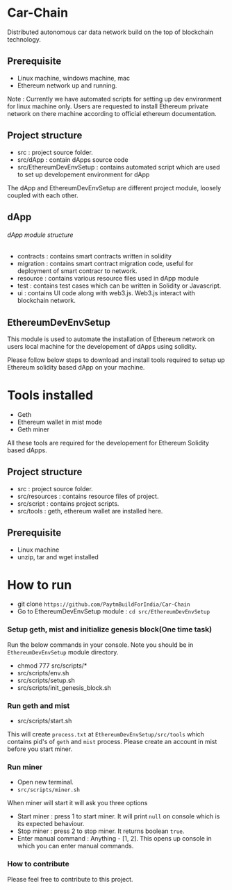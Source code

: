 # Car-Chain

Distributed autonomous car data network build on the top of blockchain technology.

## Prerequisite
- Linux machine, windows machine, mac
- Ethereum network up and running.

Note : Currently we have automated scripts for setting up dev environment for linux machine only.
Users are requested to install Ethereum private network on there machine according to official ethereum documentation.

## Project structure
- src : project source folder.
- src/dApp : contain dApps source code
- src/EthereumDevEnvSetup : contains automated script which are used to set up developement environment for dApp

The dApp and EthereumDevEnvSetup are different project module, loosely coupled with each other.

## dApp

###### dApp module structure
- contracts : contains smart contracts written in solidity 
- migration : contains smart contract migration code, useful for deployment of smart contracr to network.
- resource : contains various resource files used in dApp module
- test : contains test cases which can be written in Solidity or Javascript.
- ui : contains UI code along with web3.js. Web3.js interact with blockchain network.  

## EthereumDevEnvSetup

This module is used to automate the installation of Ethereum network on users local 
machine for the developement of dApps using solidity.

Please follow below steps to download and install tools required to setup up Ethereum solidity based dApp on your machine.

# Tools installed
- Geth
- Ethereum wallet in mist mode
- Geth miner

All these tools are required for the developement for Ethereum Solidity based dApps.

## Project structure
- src : project source folder.
- src/resources : contains resource files of project.
- src/script : contains project scripts.
- src/tools : geth, ethereum wallet are installed here.

## Prerequisite
- Linux machine
- unzip, tar and wget installed

# How to run
 - git clone `https://github.com/PaytmBuildForIndia/Car-Chain`
 - Go to EthereumDevEnvSetup module : `cd src/EthereumDevEnvSetup`

### Setup geth, mist and initialize genesis block(One time task)

Run the below commands in your console. Note you should be in `EthereumDevEnvSetup` module directory.

- chmod 777 src/scripts/*
- src/scripts/env.sh
- src/scripts/setup.sh
- src/scripts/init_genesis_block.sh

### Run geth and mist
- src/scripts/start.sh

This will create `process.txt` at `EthereumDevEnvSetup/src/tools` which contains pid's of `geth` and `mist` process.
Please create an account in mist before you start miner.

### Run miner
- Open new terminal.
- `src/scripts/miner.sh`

When miner will start it will ask you three options
- Start miner : press 1 to start miner. It will print `null` on console which is its expected behaviour.
- Stop miner : press 2 to stop miner. It returns boolean `true`.
- Enter manual command : Anything - [1, 2]. This opens up console in which you can enter manual commands.


### How to contribute
Please feel free to contribute to this project.

